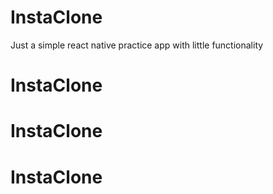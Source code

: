 # InstaClone
Just a simple react native practice app with little functionality
# InstaClone
# InstaClone
# InstaClone
